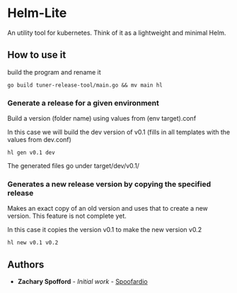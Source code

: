 # Helm-Lite 

An utility tool for kubernetes. Think of it as a lightweight and minimal Helm.

## How to use it

build the program and rename it
```
go build tuner-release-tool/main.go && mv main hl
```

### Generate a release for a given environment

Build a version (folder name) using values from (env target).conf

In this case we will build the dev version of v0.1 (fills in all templates with the values from dev.conf)
```
hl gen v0.1 dev
```

The generated files go under target/dev/v0.1/

### Generates a new release version by copying the specified release

Makes an exact copy of an old version and uses that to create a new version. This feature is not complete yet.

In this case it copies the version v0.1 to make the new version v0.2
```
hl new v0.1 v0.2
```

## Authors

* **Zachary Spofford** - *Initial work* - [Spoofardio](https://github.com/Spoofardio)